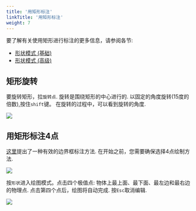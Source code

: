 ```yaml
---
title: '用矩形标注'
linkTitle: '用矩形标注'
weight: 7
---
```


要了解有关使用矩形进行标注的更多信息，请参阅各节:
- [形状模式 (基础)](/docs/manual/basics/shape-mode-basics/)
- [形状模式 (高级)](/docs/manual/advanced/shape-mode-advanced/)

## 矩形旋转

要旋转矩形，拉`旋转点`. 旋转是围绕矩形的中心进行的.
以固定的角度旋转(15度的倍数),按住`shift`键。
在旋转的过程中，可以看到旋转的角度.

![](/images/image230.jpg)

## 用矩形标注4点

[这里](https://arxiv.org/pdf/1708.02750.pdf)提出了一种有效的边界框标注方法.
在开始之前，您需要确保选择4点绘制方法.

![](/images/image134.jpg)

按`形状`进入绘图模式。点击四个极值点:
物体上最上面、最下面、最左边和最右边的物理点.
点击第四个点后，绘图将自动完成.
按`Esc`取消编辑.

![](/images/gif016_mapillary_vistas.gif)
